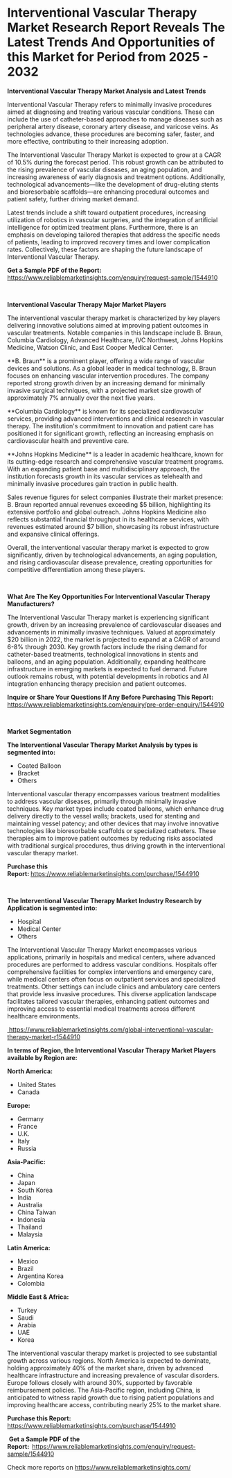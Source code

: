 <p><h1>Interventional Vascular Therapy Market Research Report Reveals The Latest Trends And Opportunities of this Market for Period from 2025 - 2032</h1></p><p><strong>Interventional Vascular Therapy Market Analysis and Latest Trends</strong></p>
<p><p>Interventional Vascular Therapy refers to minimally invasive procedures aimed at diagnosing and treating various vascular conditions. These can include the use of catheter-based approaches to manage diseases such as peripheral artery disease, coronary artery disease, and varicose veins. As technologies advance, these procedures are becoming safer, faster, and more effective, contributing to their increasing adoption.</p><p>The Interventional Vascular Therapy Market is expected to grow at a CAGR of 10.5% during the forecast period. This robust growth can be attributed to the rising prevalence of vascular diseases, an aging population, and increasing awareness of early diagnosis and treatment options. Additionally, technological advancements—like the development of drug-eluting stents and bioresorbable scaffolds—are enhancing procedural outcomes and patient safety, further driving market demand.</p><p>Latest trends include a shift toward outpatient procedures, increasing utilization of robotics in vascular surgeries, and the integration of artificial intelligence for optimized treatment plans. Furthermore, there is an emphasis on developing tailored therapies that address the specific needs of patients, leading to improved recovery times and lower complication rates. Collectively, these factors are shaping the future landscape of Interventional Vascular Therapy.</p></p>
<p><strong>Get a Sample PDF of the Report:&nbsp;</strong> <a href="https://www.reliablemarketinsights.com/enquiry/request-sample/1544910?utm_campaign=2396&utm_medium=2&utm_source=Github&utm_content=ia&utm_term=03032025&utm_id=interventional-vascular-therapy">https://www.reliablemarketinsights.com/enquiry/request-sample/1544910</a></p>
<p>&nbsp;</p>
<p><strong>Interventional Vascular Therapy Major Market Players</strong></p>
<p><p>The interventional vascular therapy market is characterized by key players delivering innovative solutions aimed at improving patient outcomes in vascular treatments. Notable companies in this landscape include B. Braun, Columbia Cardiology, Advanced Healthcare, IVC Northwest, Johns Hopkins Medicine, Watson Clinic, and East Cooper Medical Center.</p><p>**B. Braun** is a prominent player, offering a wide range of vascular devices and solutions. As a global leader in medical technology, B. Braun focuses on enhancing vascular intervention procedures. The company reported strong growth driven by an increasing demand for minimally invasive surgical techniques, with a projected market size growth of approximately 7% annually over the next five years.</p><p>**Columbia Cardiology** is known for its specialized cardiovascular services, providing advanced interventions and clinical research in vascular therapy. The institution's commitment to innovation and patient care has positioned it for significant growth, reflecting an increasing emphasis on cardiovascular health and preventive care.</p><p>**Johns Hopkins Medicine** is a leader in academic healthcare, known for its cutting-edge research and comprehensive vascular treatment programs. With an expanding patient base and multidisciplinary approach, the institution forecasts growth in its vascular services as telehealth and minimally invasive procedures gain traction in public health.</p><p>Sales revenue figures for select companies illustrate their market presence: B. Braun reported annual revenues exceeding $5 billion, highlighting its extensive portfolio and global outreach. Johns Hopkins Medicine also reflects substantial financial throughput in its healthcare services, with revenues estimated around $7 billion, showcasing its robust infrastructure and expansive clinical offerings.</p><p>Overall, the interventional vascular therapy market is expected to grow significantly, driven by technological advancements, an aging population, and rising cardiovascular disease prevalence, creating opportunities for competitive differentiation among these players.</p></p>
<p>&nbsp;</p>
<p><strong>What Are The Key Opportunities For Interventional Vascular Therapy Manufacturers?</strong></p>
<p><p>The Interventional Vascular Therapy market is experiencing significant growth, driven by an increasing prevalence of cardiovascular diseases and advancements in minimally invasive techniques. Valued at approximately $20 billion in 2022, the market is projected to expand at a CAGR of around 6-8% through 2030. Key growth factors include the rising demand for catheter-based treatments, technological innovations in stents and balloons, and an aging population. Additionally, expanding healthcare infrastructure in emerging markets is expected to fuel demand. Future outlook remains robust, with potential developments in robotics and AI integration enhancing therapy precision and patient outcomes.</p></p>
<p><strong>Inquire or Share Your Questions If Any Before Purchasing This Report:</strong> <a href="https://www.reliablemarketinsights.com/enquiry/pre-order-enquiry/1544910?utm_campaign=2396&utm_medium=2&utm_source=Github&utm_content=ia&utm_term=03032025&utm_id=interventional-vascular-therapy">https://www.reliablemarketinsights.com/enquiry/pre-order-enquiry/1544910</a></p>
<p>&nbsp;</p>
<p><strong>Market Segmentation</strong></p>
<p><strong>The Interventional Vascular Therapy Market Analysis by types is segmented into:</strong></p>
<p><ul><li>Coated Balloon</li><li>Bracket</li><li>Others</li></ul></p>
<p><p>Interventional vascular therapy encompasses various treatment modalities to address vascular diseases, primarily through minimally invasive techniques. Key market types include coated balloons, which enhance drug delivery directly to the vessel walls; brackets, used for stenting and maintaining vessel patency; and other devices that may involve innovative technologies like bioresorbable scaffolds or specialized catheters. These therapies aim to improve patient outcomes by reducing risks associated with traditional surgical procedures, thus driving growth in the interventional vascular therapy market.</p></p>
<p><strong>Purchase this Report:&nbsp;</strong><a href="https://www.reliablemarketinsights.com/purchase/1544910?utm_campaign=2396&utm_medium=2&utm_source=Github&utm_content=ia&utm_term=03032025&utm_id=interventional-vascular-therapy">https://www.reliablemarketinsights.com/purchase/1544910</a></p>
<p>&nbsp;</p>
<p><strong>The Interventional Vascular Therapy Market Industry Research by Application is segmented into:</strong></p>
<p><ul><li>Hospital</li><li>Medical Center</li><li>Others</li></ul></p>
<p><p>The Interventional Vascular Therapy Market encompasses various applications, primarily in hospitals and medical centers, where advanced procedures are performed to address vascular conditions. Hospitals offer comprehensive facilities for complex interventions and emergency care, while medical centers often focus on outpatient services and specialized treatments. Other settings can include clinics and ambulatory care centers that provide less invasive procedures. This diverse application landscape facilitates tailored vascular therapies, enhancing patient outcomes and improving access to essential medical treatments across different healthcare environments.</p></p>
<p><a href="https://www.reliablemarketinsights.com/global-interventional-vascular-therapy-market-r1544910?utm_campaign=2396&utm_medium=2&utm_source=Github&utm_content=ia&utm_term=03032025&utm_id=interventional-vascular-therapy">&nbsp;https://www.reliablemarketinsights.com/global-interventional-vascular-therapy-market-r1544910</a></p>
<p><strong>In terms of Region, the Interventional Vascular Therapy Market Players available by Region are:</strong></p>
<p>
    <p> <strong> North America: </strong>
        <ul>
            <li>United States</li>
            <li>Canada</li>
        </ul>
        </p> 
    <p> <strong> Europe: </strong>
        <ul>
            <li>Germany</li>
            <li>France</li>
            <li>U.K.</li>
            <li>Italy</li>
            <li>Russia</li>
        </ul>
        </p> 
    <p> <strong> Asia-Pacific: </strong>
        <ul>
            <li>China</li>
            <li>Japan</li>
            <li>South Korea</li>
            <li>India</li>
            <li>Australia</li>
            <li>China Taiwan</li>
            <li>Indonesia</li>
            <li>Thailand</li>
            <li>Malaysia</li>
        </ul>
        </p> 
    <p> <strong> Latin America: </strong>
        <ul>
            <li>Mexico</li>
            <li>Brazil</li>
            <li>Argentina Korea</li>
            <li>Colombia</li>
        </ul>
        </p> 
    <p> <strong> Middle East & Africa: </strong>
        <ul>
            <li>Turkey</li>
            <li>Saudi</li>
            <li>Arabia</li>
            <li>UAE</li>
            <li>Korea</li>
        </ul>
    </p>
    </p>
<p><p>The interventional vascular therapy market is projected to see substantial growth across various regions. North America is expected to dominate, holding approximately 40% of the market share, driven by advanced healthcare infrastructure and increasing prevalence of vascular disorders. Europe follows closely with around 30%, supported by favorable reimbursement policies. The Asia-Pacific region, including China, is anticipated to witness rapid growth due to rising patient populations and improving healthcare access, contributing nearly 25% to the market share.</p></p>
<p><strong>Purchase this Report: </strong><a href="https://www.reliablemarketinsights.com/purchase/1544910?utm_campaign=2396&utm_medium=2&utm_source=Github&utm_content=ia&utm_term=03032025&utm_id=interventional-vascular-therapy">https://www.reliablemarketinsights.com/purchase/1544910</a></p>
<p>&nbsp;<strong>Get a Sample PDF of the Report:&nbsp;&nbsp;</strong><a href="https://www.reliablemarketinsights.com/enquiry/request-sample/1544910?utm_campaign=2396&utm_medium=2&utm_source=Github&utm_content=ia&utm_term=03032025&utm_id=interventional-vascular-therapy">https://www.reliablemarketinsights.com/enquiry/request-sample/1544910</a></p>
<p><strong></strong></p>
<p>Check more reports on <a href="https://www.reliablemarketinsights.com/?utm_campaign=2396&utm_medium=2&utm_source=Github&utm_content=ia&utm_term=03032025&utm_id=interventional-vascular-therapy">https://www.reliablemarketinsights.com/</a></p>